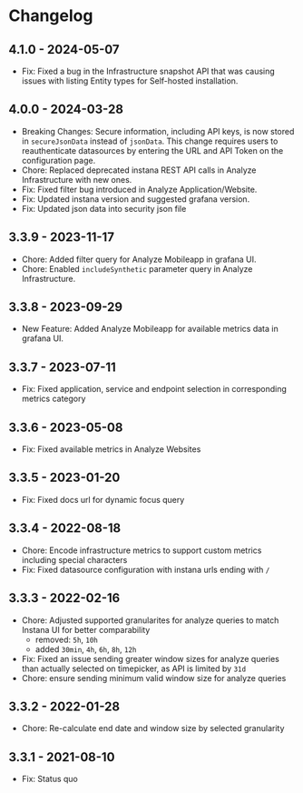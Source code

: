 # Changelog

## 4.1.0 - 2024-05-07
- Fix: Fixed a bug in the Infrastructure snapshot API that was causing issues with listing Entity types for Self-hosted installation.

## 4.0.0 - 2024-03-28
- Breaking Changes: Secure information, including API keys, is now stored in `secureJsonData` instead of `jsonData`. This change requires users to reauthenticate datasources by entering the URL and API Token on the configuration page.
- Chore: Replaced deprecated instana REST API calls in Analyze Infrastructure with new ones.
- Fix: Fixed filter bug introduced in Analyze Application/Website.
- Fix: Updated instana version and suggested grafana version.
- Fix: Updated json data into security json file

## 3.3.9 - 2023-11-17
- Chore: Added filter query for Analyze Mobileapp in grafana UI.
- Chore: Enabled `includeSynthetic` parameter query in Analyze Infrastructure.

## 3.3.8 - 2023-09-29
- New Feature: Added Analyze Mobileapp for available metrics data in grafana UI.

## 3.3.7 - 2023-07-11
- Fix: Fixed application, service and endpoint selection in corresponding metrics category

## 3.3.6 - 2023-05-08
- Fix: Fixed available metrics in Analyze Websites

## 3.3.5 - 2023-01-20
- Fix: Fixed docs url for dynamic focus query

## 3.3.4 - 2022-08-18
- Chore: Encode infrastructure metrics to support custom metrics including special characters
- Fix: Fixed datasource configuration with instana urls ending with `/`

## 3.3.3 - 2022-02-16
- Chore: Adjusted supported granularites for analyze queries to match Instana UI for better comparability
    - removed: `5h`, `10h`
    - added `30min`, `4h`, `6h`, `8h`, `12h`
- Fix: Fixed an issue sending greater window sizes for analyze queries than actually selected on timepicker, as API is limited by `31d`
- Chore: ensure sending minimum valid window size for analyze queries

## 3.3.2 - 2022-01-28
- Chore: Re-calculate end date and window size by selected granularity

## 3.3.1 - 2021-08-10
- Fix: Status quo
